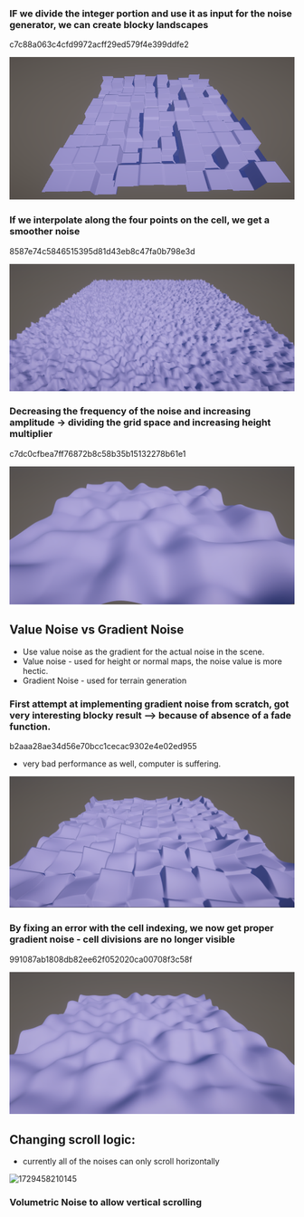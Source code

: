 ### IF we divide the integer portion and use it as input for the noise generator, we can create blocky landscapes

c7c88a063c4cfd9972acff29ed579f4e399ddfe2

![1729442531412](image/notes/1729442531412.png)

### If we interpolate along the four points on the cell, we get a smoother noise

8587e74c5846515395d81d43eb8c47fa0b798e3d

![1729446638693](image/notes/1729446638693.png)

### Decreasing the frequency of the noise and increasing amplitude -> dividing the grid space and increasing height multiplier

c7dc0cfbea7ff76872b8c58b35b15132278b61e1

![1729446836008](image/notes/1729446836008.png)

## Value Noise vs Gradient Noise

- Use value noise as the gradient for the actual noise in the scene.
- Value noise - used for height or normal maps, the noise value is more hectic.
- Gradient Noise - used for terrain generation

### First attempt at implementing gradient noise from scratch, got very interesting blocky result --> because of absence of a fade function.

b2aaa28ae34d56e70bcc1cecac9302e4e02ed955

- very bad performance as well, computer is suffering.

![1729455175109](image/notes/1729455175109.png)

### By fixing an error with the cell indexing, we now get proper gradient noise - cell divisions are no longer visible

991087ab1808db82ee62f052020ca00708f3c58f

![1729457535973](image/notes/1729457535973.png)

## Changing scroll logic:

- currently all of the noises can only scroll horizontally

![1729458210145](image/notes/1729458210145.gif)


### Volumetric Noise to allow vertical scrolling
